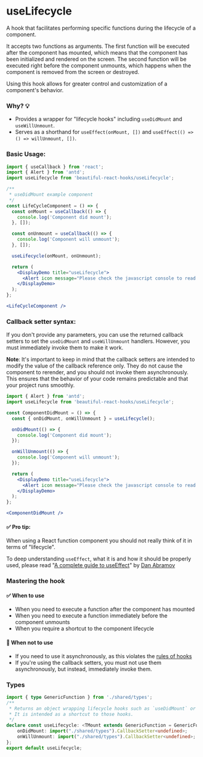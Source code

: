 # useLifecycle

A hook that facilitates performing specific functions during the lifecycle of a component.

It accepts two functions as arguments. The first function will be executed after the component has mounted, which means that the component
has been initialized and rendered on the screen. The second function will be executed right before the component unmounts, which happens
when the component is removed from the screen or destroyed.

Using this hook allows for greater control and customization of a component's behavior.

### Why? 💡

- Provides a wrapper for "lifecycle hooks" including `useDidMount` and `useWillUnmount`.
- Serves as a shorthand for `useEffect(onMount, [])` and `useEffect(() => () => willUnmount, [])`.

### Basic Usage:

```jsx harmony
import { useCallback } from 'react';
import { Alert } from 'antd';
import useLifecycle from 'beautiful-react-hooks/useLifecycle';

/**
 * useDidMount example component
 */
const LifeCycleComponent = () => {
  const onMount = useCallback(() => {
    console.log('Component did mount');
  }, []);

  const onUnmount = useCallback(() => {
    console.log('Component will unmount');
  }, []);

  useLifecycle(onMount, onUnmount);

  return (
    <DisplayDemo title="useLifecycle">
      <Alert icon message="Please check the javascript console to read mount/unmount messages" />
    </DisplayDemo>
  );
};

<LifeCycleComponent />
```

### Callback setter syntax:

If you don't provide any parameters, you can use the returned callback setters to set the `useDidMount` and `useWillUnmount` handlers.
However, you must immediately invoke them to make it work.

**Note**: It's important to keep in mind that the callback setters are intended to modify the value of the callback reference only. They do
not cause the component to rerender, and you should not invoke them asynchronously. This ensures that the behavior of your code remains
predictable and that your project runs smoothly.

```jsx harmony
import { Alert } from 'antd';
import useLifecycle from 'beautiful-react-hooks/useLifecycle';

const ComponentDidMount = () => {
  const { onDidMount, onWillUnmount } = useLifecycle();

  onDidMount(() => {
    console.log('Component did mount');
  });

  onWillUnmount(() => {
    console.log('Component will unmount');
  });

  return (
    <DisplayDemo title="useLifecycle">
      <Alert icon message="Please check the javascript console to read mount/unmount messages" />
    </DisplayDemo>
  );
};

<ComponentDidMount />
```

#### ✅ Pro tip:

When using a React function component you should not really think of it in terms of "lifecycle".

To deep understanding `useEffect`, what it is and how it should be properly used, please read
"[A complete guide to useEffect](https://overreacted.io/a-complete-guide-to-useeffect/)"
by [Dan Abramov](https://twitter.com/dan_abramov)

### Mastering the hook

#### ✅ When to use

- When you need to execute a function after the component has mounted
- When you need to execute a function immediately before the component unmounts
- When you require a shortcut to the component lifecycle

#### 🛑 When not to use

- If you need to use it asynchronously, as this violates the [rules of hooks](https://reactjs.org/docs/hooks-rules.html)
- If you're using the callback setters, you must not use them asynchronously, but instead, immediately invoke them.

<!-- Types -->
### Types
    
```typescript static
import { type GenericFunction } from './shared/types';
/**
 * Returns an object wrapping lifecycle hooks such as `useDidMount` or `useWillUnmount`.
 * It is intended as a shortcut to those hooks.
 */
declare const useLifecycle: <TMount extends GenericFunction = GenericFunction, TUnmount extends GenericFunction = GenericFunction>(mount?: TMount | undefined, unmount?: TUnmount | undefined) => {
    onDidMount: import("./shared/types").CallbackSetter<undefined>;
    onWillUnmount: import("./shared/types").CallbackSetter<undefined>;
};
export default useLifecycle;

```
<!-- Types:end -->